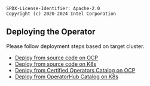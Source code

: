```text
SPDX-License-Identifier: Apache-2.0
Copyright (c) 2020-2024 Intel Corporation
```

## Deploying the Operator

Please follow deployment steps based on target cluster.

- [Deploy from source code on OCP](source-code-ocp.md)
- [Deploy from source code on K8s](source-code-k8s.md)
- [Deploy from Certified Operators Catalog on OCP](certified-ocp.md)
- [Deploy from OperatorHub Catalog on K8s](operatorhub-k8s.md)
